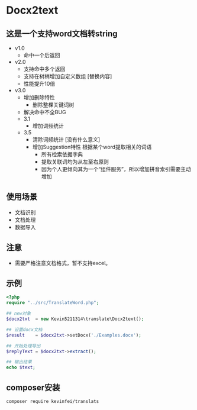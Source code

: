 #  Docx2text
## 这是一个支持word文档转string

- v1.0
	- 命中一个后返回
- v2.0
	- 支持命中多个返回
	- 支持在树梢增加自定义数组 [替换内容] 
	- 性能提升10倍
- v3.0
    - 增加删除特性
        - 删除整棵关键词树
    - 解决命中不全BUG
    - 3.1
        - 增加词频统计
    - 3.5
        - 清除词频统计 [没有什么意义]
        - 增加Suggestion特性  根据某个word提取相关的词语
            - 所有检索依据字典
            - 提取关联词均为从左至右原则
            - 因为个人更倾向其为一个“组件服务”，所以增加拼音索引需要主动增加

## 使用场景
- 文档识别
- 文档处理
- 数据导入

## 注意
- 需要严格注意文档格式，暂不支持excel。

## 示例
```php
<?php
require "../src/TranslateWord.php";

## new对象
$docx2txt  = new Kevin5211314\translate\Docx2text();

## 设置docx文档
$result    = $docx2txt->setDocx('./Examples.docx');

## 开始处理导出
$replyText = $docx2txt->extract();

## 输出结果
echo $text;

```

## composer安装
```
composer require kevinfei/translats
```

